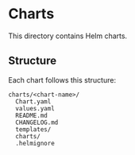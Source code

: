 # Charts

This directory contains Helm charts.

## Structure
Each chart follows this structure:
```
charts/<chart-name>/
  Chart.yaml
  values.yaml
  README.md
  CHANGELOG.md
  templates/
  charts/
  .helmignore
```